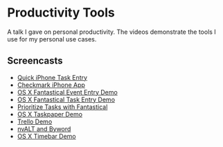 # Productivity Tools

A talk I gave on personal productivity. The videos demonstrate the tools I use
for my personal use cases.

## Screencasts

* [Quick iPhone Task Entry](https://www.youtube.com/watch?v=tU0MwRfvNWY)
* [Checkmark iPhone App](https://www.youtube.com/watch?v=wBVzVNDH9_k)
* [OS X Fantastical Event Entry Demo](https://www.youtube.com/watch?v=Nm9IP_ilGto)
* [OS X Fantastical Task Entry Demo](https://www.youtube.com/watch?v=wwLpQvrwW3c)
* [Prioritize Tasks with Fantastical](https://www.youtube.com/watch?v=YxGFKqc15tg)
* [OS X Taskpaper Demo](https://www.youtube.com/watch?v=N1Mvs5MNHrc)
* [Trello Demo](https://www.youtube.com/watch?v=N0fYRCEdAag)
* [nvALT and Byword](https://www.youtube.com/watch?v=k0y8kDfOHCg)
* [OS X Timebar Demo](https://www.youtube.com/watch?v=1zgF3hprPWs)
